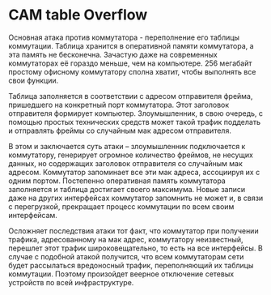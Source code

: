 # CAM table Overflow

Основная атака против коммутатора - переполнение его таблицы коммутации. Таблица хранится в оперативной памяти коммутатора, а эта память не бесконечна. Зачастую даже на современных коммутаторах её гораздо меньше, чем на компьютере. 256 мегабайт простому офисному коммутатору сполна хватит, чтобы выполнять все свои функции.

Таблица заполняется в соответствии с адресом отправителя фрейма, пришедшего на конкретный порт коммутатора. Этот заголовок отправителя формирует компьютер. Злоумышленник, в свою очередь, с помощью простых технических средств может такой трафик подделать и отправлять фреймы со случайным мак адресом отправителя.

В этом и заключается суть атаки – злоумышленник подключается к коммутатору, генерирует огромное количество фреймов, не несущих данных, но содержащих заголовок отправителя со случайным мак адресом. Коммутатор запоминает все эти мак адреса, ассоциируя их с одним портом. Постепенно оперативная память коммутатора заполняется и таблица достигает своего максимума. Новые записи даже на других интерфейсах коммутатор запомнить не может и, в связи с перегрузкой, прекращает процесс коммутации по всем своим интерфейсам.

Осложняет последствия атаки тот факт, что коммутатор при получении трафика, адресованному на мак адрес, коммутатору неизвестный, перешлет этот трафик широковещательно, то есть на все интерфейсы. В случае с подобной атакой получится, что всем коммутаторам сети будет рассылаться вредоносный трафик, переполняющий их таблицы коммутации. Поэтому произойдет веерное отключение сетевых устройств по всей инфраструктуре.
